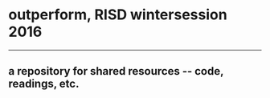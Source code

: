 # outperform, RISD wintersession 2016 #

-------------------------------------------------------------------------------

## a repository for shared resources -- code, readings, etc. ##

